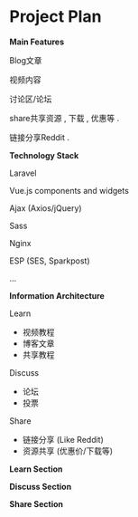 # Project Plan

**Main Features**

Blog文章

视频内容

讨论区/论坛

share共享资源 , 下载 , 优惠等 . 

链接分享Reddit . 

**Technology Stack**

Laravel

Vue.js components and widgets

Ajax \(Axios/jQuery\)

Sass

Nginx

ESP \(SES, Sparkpost\)

...

**Information Architecture**

Learn

* 视频教程
* 博客文章
* 共享教程

Discuss

* 论坛
* 投票

Share

* 链接分享 \(Like Reddit\)
* 资源共享 \(优惠价/下载等\)

**Learn Section**



**Discuss Section**



**Share Section**

